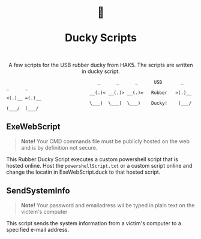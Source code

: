 <br>
<br>
<h1 align="center" style="border: none !important; padding-bottom: 1em !important;">🦆<br><br>Ducky Scripts</h1>  

<p align="center">
A few scripts for the USB rubber ducky from HAK5. The scripts are written in ducky script.
</p>

```
                                  _      _      _      USB       _      _      _
                               __(.)< __(.)> __(.)=   Rubber   >(.)__ <(.)__ =(.)__
                               \___)  \___)  \___)    Ducky!    (___/  (___/  (___/ 

```

## ExeWebScript
> **Note!** Your CMD commands file must be publicly hosted on the web and is by definition not secure.  

This Rubber Ducky Script executes a custom powershell script that is hosted online. Host the `powershellScript.txt` or a custom script online and change the locatin in ExeWebScript.duck to that hosted script. 

## SendSystemInfo
> **Note!** Your password and emailadress wil be typed in plain text on the victem's computer  

This script sends the system information from a victim's computer to a specified e-mail address.
